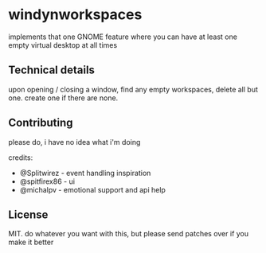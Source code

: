 # windynworkspaces
implements that one GNOME feature where you can have at least one empty virtual desktop at all times

## Technical details
upon opening / closing a window, find any empty workspaces, delete all but one. create one if there are none.

## Contributing
please do, i have no idea what i'm doing

credits:
- @Splitwirez - event handling inspiration
- @spitfirex86 - ui
- @michalpv - emotional support and api help

## License
MIT. do whatever you want with this, but please send patches over if you make it better
